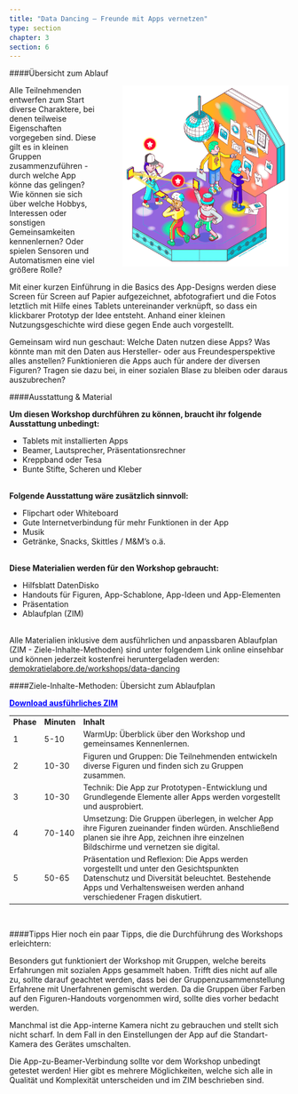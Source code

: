```yaml
---
title: "Data Dancing – Freunde mit Apps vernetzen"
type: section
chapter: 3
section: 6
---
```



####Übersicht zum Ablauf

<div style="margin-right: 0px; float:right; margin-left: 40px; margin-bottom: 20px">
  <img src="/images/datadancing-1.png"  style="display: block; max-width:300px; "/>
</div>

Alle Teilnehmenden entwerfen zum Start diverse Charaktere, bei denen teilweise Eigenschaften vorgegeben sind. Diese gilt es in kleinen Gruppen zusammenzuführen - durch welche App könne das gelingen? Wie können sie sich über welche Hobbys, Interessen oder sonstigen Gemeinsamkeiten kennenlernen? Oder spielen Sensoren und Automatismen eine viel größere Rolle?

Mit einer kurzen Einführung in die Basics des App-Designs werden diese Screen für Screen auf Papier aufgezeichnet, abfotografiert und die Fotos letztlich mit Hilfe eines Tablets untereinander verknüpft, so dass ein klickbarer Prototyp der Idee entsteht. Anhand einer kleinen Nutzungsgeschichte wird diese gegen Ende auch vorgestellt.

Gemeinsam wird nun geschaut: Welche Daten nutzen diese Apps? Was könnte man mit den Daten aus Hersteller- oder aus Freundesperspektive alles anstellen? Funktionieren die Apps auch für andere der diversen Figuren? Tragen sie dazu bei, in einer sozialen Blase zu bleiben oder daraus auszubrechen? 


####Ausstattung & Material

<b>Um diesen Workshop durchführen zu können, braucht ihr
folgende Ausstattung unbedingt:</b>

* Tablets mit installierten Apps
* Beamer, Lautsprecher, Präsentationsrechner
* Kreppband oder Tesa
* Bunte Stifte, Scheren und Kleber
<br><br>

<b>Folgende Ausstattung wäre zusätzlich sinnvoll:</b>

* Flipchart oder Whiteboard
* Gute Internetverbindung für mehr Funktionen in der App
* Musik
* Getränke, Snacks, Skittles / M&M’s o.ä.
<br><br>

<b>Diese Materialien werden für den Workshop gebraucht:</b>

* Hilfsblatt DatenDisko
* Handouts für Figuren, App-Schablone, App-Ideen und App-Elementen
* Präsentation
* Ablaufplan (ZIM)
<br><br>

Alle Materialien inklusive dem ausführlichen und anpassbaren Ablaufplan (ZIM - Ziele-Inhalte-Methoden) sind unter folgendem Link online einsehbar und können jederzeit kostenfrei heruntergeladen werden: [demokratielabore.de/workshops/data-dancing](https://demokratielabore.de/workshops/data-dancing)


####Ziele-Inhalte-Methoden: Übersicht zum Ablaufplan

<a style="color:#0000ff; font-weight: bold;" href="https://demokratielabore.de/workshops/downloads/datadancing/Data%20Dancing%20Ablaufplan.zip">Download ausführliches ZIM</a>

<table>
  <tbody>
    <tr>
      <td style="font-weight: bold;">Phase</td>
      <td style="font-weight: bold;">Minuten</td>
      <td style="font-weight: bold;">Inhalt</td>
    </tr>
    <tr>
      <td>1</td>
      <td>5-10</td>
      <td>WarmUp: Überblick über den Workshop und gemeinsames Kennenlernen.</td>
    </tr>
    <tr>
      <td>2</td>
      <td>10-30</td>
      <td>Figuren und Gruppen: Die Teilnehmenden entwickeln diverse Figuren und finden sich zu Gruppen zusammen.</td>
    </tr>
    <tr>
      <td>3</td>
      <td>10-30</td>
      <td>Technik: Die App zur Prototypen-Entwicklung und Grundlegende Elemente aller Apps werden vorgestellt und ausprobiert.</td>
    </tr>
    <tr>
      <td>4</td>
      <td>70-140</td>
      <td>Umsetzung: Die Gruppen überlegen, in welcher App ihre Figuren zueinander finden würden. Anschließend planen sie ihre App, zeichnen ihre einzelnen Bildschirme und vernetzen  sie digital.</td>
    </tr>
    <tr>
      <td>5</td>
      <td>50-65</td>
      <td>Präsentation und Reflexion: Die Apps werden vorgestellt und unter den Gesichtspunkten Datenschutz und Diversität beleuchtet. Bestehende Apps und Verhaltensweisen werden anhand verschiedener Fragen diskutiert.</td>
    </tr>
  </tbody>
</table>
<br>



####Tipps
Hier noch ein paar Tipps, die die Durchführung des
Workshops erleichtern:

Besonders gut funktioniert der Workshop mit Gruppen, welche bereits Erfahrungen mit sozialen Apps gesammelt haben. Trifft dies nicht auf alle zu, sollte darauf geachtet werden, dass bei der Gruppenzusammenstellung Erfahrene mit Unerfahrenen gemischt werden. Da die Gruppen über Farben auf den Figuren-Handouts vorgenommen wird, sollte dies vorher bedacht werden.

Manchmal ist die App-interne Kamera nicht zu gebrauchen und stellt sich nicht scharf. In dem Fall in den Einstellungen der App auf die Standart-Kamera des Gerätes umschalten.

Die App-zu-Beamer-Verbindung sollte vor dem Workshop unbedingt getestet werden! Hier gibt es mehrere Möglichkeiten, welche sich alle in Qualität und Komplexität unterscheiden und im ZIM beschrieben sind.
